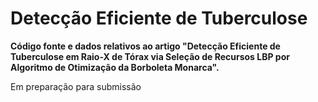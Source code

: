 # Detecção Eficiente de Tuberculose 

<b>Código fonte e dados relativos ao artigo "Detecção Eficiente de Tuberculose em Raio-X de Tórax via  Seleção de Recursos LBP por Algoritmo de Otimização da Borboleta Monarca".</b>


Em preparação para submissão

